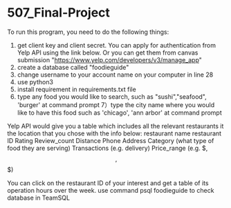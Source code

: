 # 507_Final-Project
To run this program, you need to do the following things:
1) get client key and client secret. You can apply for authentication from Yelp API  using the link below. Or you can get them from canvas submission
     "https://www.yelp.com/developers/v3/manage_app"
2) create a database called "foodieguide"
3) change username to your account name on your computer in line 28
4) use python3
5) install requirement in requirements.txt file
6) type any food you would like to search, such as "sushi","seafood", 'burger' at command prompt
7）type the city name where you would like to have this food such as 'chicago', 'ann arbor' at command prompt

Yelp API would give you a table which includes all the relevant restaurants it the location that you chose with the info below:
  restaurant name
  restaurant ID
  Rating
  Review_count
  Distance
  Phone
  Address
  Category (what type of food they are serving)
  Transactions (e.g. delivery)
  Price_range (e.g. $, $$,$$$)

You can click on the restaurant ID of your interest and get a table of its operation hours over the week.
use command psql foodieguide to check database in TeamSQL
